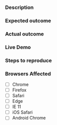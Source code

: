### Description
<!-- Example: The `vaadin-date-picker` element does not open when the input is clicked. -->

### Expected outcome
<!-- Example: Overlay should appear when input is clicked. -->

### Actual outcome
<!-- Example: Overlay stays hidden. -->

### Live Demo
<!-- Example: https://jsbin.com/zayafalamu/edit?html,output -->

### Steps to reproduce
<!-- Example
1. Put a `vaadin-date-picker` element in the page.
2. Open the page in a web browser.
3. Click the input of `vaadin-date-picker` element.
-->

### Browsers Affected
<!-- Check all that apply -->
- [ ] Chrome
- [ ] Firefox
- [ ] Safari
- [ ] Edge
- [ ] IE 11
- [ ] iOS Safari
- [ ] Android Chrome
